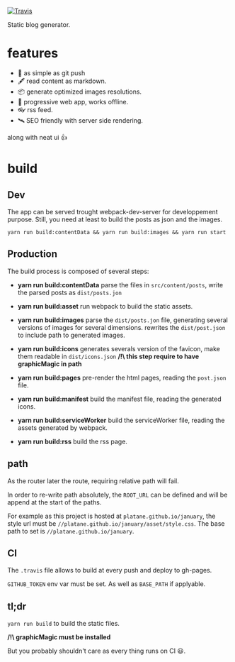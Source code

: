 [![Travis](https://img.shields.io/travis/Platane/january.svg?style=flat-square)](https://travis-ci.org/Platane/january)

Static blog generator.

# features

- 🍰 as simple as git push
- 🖋 read content as markdown. 
- 📦 generate optimized images resolutions.
- 🔌 progressive web app, works offline.
- 👓 rss feed.
- 🛰 SEO friendly with server side rendering.

along with neat ui 👍

# build

## Dev

The app can be served trought webpack-dev-server for developpement purpose. Still, you need at least to build the posts as json and the images.

`yarn run build:contentData && yarn run build:images && yarn run start`

## Production

The build process is composed of several steps:

- __yarn run build:contentData__ 
parse the files in `src/content/posts`, write the parsed posts as `dist/posts.jon`

- __yarn run build:asset__ run webpack to build the static assets.

- __yarn run build:images__ parse the `dist/posts.jon` file, generating several versions of images for several dimensions. rewrites the `dist/post.json` to include path to generated images.

- __yarn run build:icons__ generates severals version of the favicon, make them readable in `dist/icons.json`
__/!\ this step require to have graphicMagic in path__

- __yarn run build:pages__ pre-render the html pages, reading the `post.json` file.

- __yarn run build:manifest__ build the manifest file, reading the generated icons.

- __yarn run build:serviceWorker__ build the serviceWorker file, reading the assets generated by webpack.

- __yarn run build:rss__ build the rss page.

## path

As the router later the route, requiring relative path will fail.

In order to re-write path absolutely, the `ROOT_URL` can be defined and will be append at the start of the paths.

For example as this project is hosted at `platane.github.io/january`, the style url must be `//platane.github.io/january/asset/style.css`. The base path to set is `//platane.github.io/january`.

## CI

The `.travis` file allows to build at every push and deploy to gh-pages.

`GITHUB_TOKEN` env var must be set. As well as `BASE_PATH` if applyable.


## tl;dr

`yarn run build` to build the static files.

__/!\ graphicMagic must be installed__

But you probably shouldn't care as every thing runs on CI 😃.



